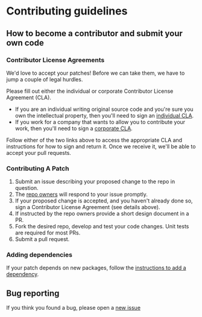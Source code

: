 # Contributing guidelines

## How to become a contributor and submit your own code

### Contributor License Agreements

We'd love to accept your patches! Before we can take them, we have to jump a couple of legal hurdles.

Please fill out either the individual or corporate Contributor License Agreement (CLA).

  * If you are an individual writing original source code and you're sure you own the intellectual property, then you'll need to sign an [individual CLA](https://identity.linuxfoundation.org/node/285/node/285/individual-signup).
  * If you work for a company that wants to allow you to contribute your work, then you'll need to sign a [corporate CLA](https://identity.linuxfoundation.org/node/285/organization-signup).

Follow either of the two links above to access the appropriate CLA and instructions for how to sign and return it. Once we receive it, we'll be able to accept your pull requests.

### Contributing A Patch

1. Submit an issue describing your proposed change to the repo in question.
1. The [repo owners](OWNERS) will respond to your issue promptly.
1. If your proposed change is accepted, and you haven't already done so, sign a Contributor License Agreement (see details above).
1. If instructed by the repo owners provide a short design document in a PR.
1. Fork the desired repo, develop and test your code changes. Unit tests are required for most PRs.
1. Submit a pull request.

### Adding dependencies

If your patch depends on new packages, follow the [instructions to add a dependency](/docs/development/dependencies.md).

## Bug reporting

If you think you found a bug, please open a [new issue](https://github.com/kubernetes/kops/issues/new)
